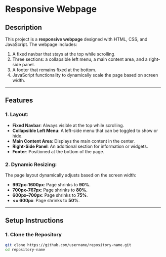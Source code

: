 # Responsive Webpage

## Description
This project is a **responsive webpage** designed with HTML, CSS, and JavaScript. The webpage includes:
1. A fixed navbar that stays at the top while scrolling.
2. Three sections: a collapsible left menu, a main content area, and a right-side panel.
3. A footer that remains fixed at the bottom.
4. JavaScript functionality to dynamically scale the page based on screen width.

---

## Features
### 1. Layout:
- **Fixed Navbar**: Always visible at the top while scrolling.
- **Collapsible Left Menu**: A left-side menu that can be toggled to show or hide.
- **Main Content Area**: Displays the main content in the center.
- **Right-Side Panel**: An additional section for information or widgets.
- **Footer**: Positioned at the bottom of the page.

### 2. Dynamic Resizing:
The page layout dynamically adjusts based on the screen width:
- **992px–1600px**: Page shrinks to **90%**.
- **700px–767px**: Page shrinks to **80%**.
- **600px–700px**: Page shrinks to **75%**.
- **<= 600px**: Page shrinks to **50%**.

---

## Setup Instructions

### 1. Clone the Repository
```bash
git clone https://github.com/username/repository-name.git
cd repository-name
